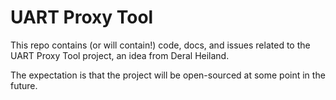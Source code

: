# UART Proxy Tool

This repo contains (or will contain!) code, docs, and issues related to the UART Proxy Tool project, an idea from Deral Heiland.

The expectation is that the project will be open-sourced at some point in the future.
